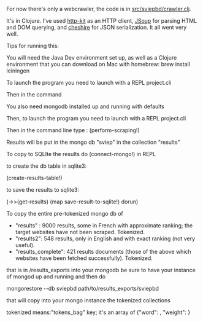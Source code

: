 For now there's only a webcrawler, the code is in [src/sviepbd/crawler.clj](src/sviepbd/crawler.clj).

It's in Clojure. I've used [http-kit](http://http-kit.org/client.html) as an HTTP client, [JSoup](http://jsoup.org/) for parsing HTML and DOM querying, and [cheshire](https://github.com/dakrone/cheshire) for JSON serialization. It all went very well.

Tips for running this:

You will need the Java Dev environment set up,
as well as a Clojure environment that you can download on Mac with homebrew: brew install leiningen

To launch the program you need to launch with a REPL project.cli

Then in the command

You also need mongodb installed up and running with defaults

Then, to launch the program you need to launch with a REPL project.cli

Then in the command  line type : (perform-scraping!)

Results will be put in the mongo db "sviep" in the collection "results"

To copy to SQLIte the results
do (connect-mongo!) in REPL


to create the db table in sqlite3:

(create-results-table!) 

to save the results to sqlite3:

(->>(get-results)
  (map save-result-to-sqlite!)
  dorun)


To copy the entire pre-tokenized mongo db of 

 - "results" : 9000 results, some in French with approximate ranking; the target websites have not been scraped. Tokenized.
- "results2": 548 results, only in English and with exact ranking (not very useful).
- "results_complete": 421 results documents (those of the above which websites have been fetched successfully). Tokenized.

that is in /results_exports into your mongodb
be sure to have your instance of mongod up and running and then do

mongorestore --db sviepbd path/to/results_exports/sviepbd

that will copy into your mongo instance the tokenized collections

tokenized means:"tokens_bag" key; it's an array of {"word": <word>, "weight": <number>}


